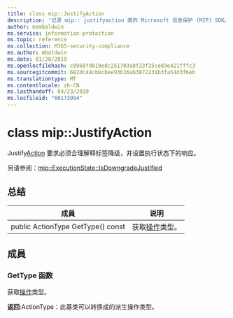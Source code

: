 ```yaml
---
title: class mip::JustifyAction
description: '记录 mip:: justifyaction 类的 Microsoft 信息保护 (MIP) SDK。'
author: msmbaldwin
ms.service: information-protection
ms.topic: reference
ms.collection: M365-security-compliance
ms.author: mbaldwin
ms.date: 01/28/2019
ms.openlocfilehash: c0968fd019e8c251703a8f23f35ce03e421fffc3
ms.sourcegitcommit: 682dc48cbbcbee93b26ab3872231b3fa54d3f6eb
ms.translationtype: MT
ms.contentlocale: zh-CN
ms.lasthandoff: 04/23/2019
ms.locfileid: "60173994"
---
```

# <a name="class-mipjustifyaction"></a>class mip::JustifyAction 
Justify[Action](class_mip_action.md) 要求必须合理解释标签降级，并设置执行状态下的响应。
  
另请参阅：[mip::ExecutionState::IsDowngradeJustified](class_mip_executionstate.md#isdowngradejustified-function)
  
## <a name="summary"></a>总结
 成員                        | 说明                                
--------------------------------|---------------------------------------------
public ActionType GetType() const  |  获取[操作](class_mip_action.md)类型。

## <a name="members"></a>成員
  
### <a name="gettype-function"></a>GetType 函数
获取[操作](class_mip_action.md)类型。

  
**返回**:ActionType：此基类可以转换成的派生操作类型。

